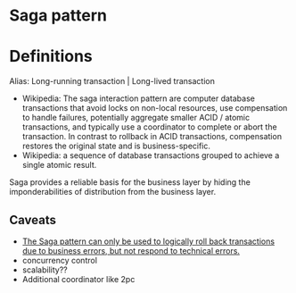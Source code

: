 # Saga pattern
# Definitions
Alias: Long-running transaction | Long-lived transaction
- Wikipedia: The saga interaction pattern are computer database transactions that avoid locks on non-local resources, use compensation to handle failures, potentially aggregate smaller ACID / atomic transactions, and typically use a coordinator to complete or abort the transaction. In contrast to rollback in ACID transactions, compensation restores the original state and is business-specific.
- Wikipedia: a sequence of database transactions grouped to achieve a single atomic result.

Saga provides a reliable basis for the business layer by hiding the imponderabilities of distribution from the business layer.


## Caveats
- [The Saga pattern can only be used to logically roll back transactions due to business errors, but not respond to technical errors.](https://www.ufried.com/blog/limits_of_saga_pattern/)
- concurrency control
- scalability??
- Additional coordinator like 2pc

